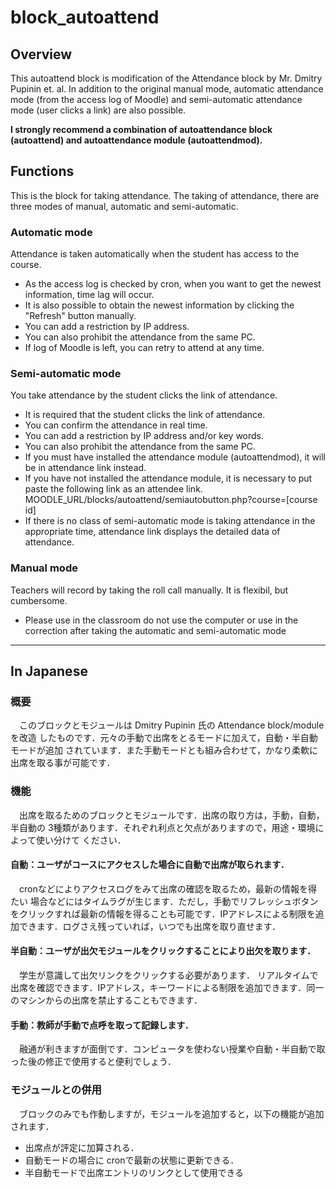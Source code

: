# block_autoattend

## Overview
 This autoattend block is modification of the Attendance block by Mr. Dmitry Pupinin et. al.
 In addition to the original manual mode, automatic attendance mode (from the access log of Moodle) and semi-automatic 
attendance mode (user clicks a link) are also possible.

 **I strongly recommend a combination of autoattendance block (autoattend) and autoattendance module (autoattendmod).**

## Functions
 This is the block for taking attendance. 
 The taking of attendance, there are three modes of manual, automatic and semi-automatic.

### Automatic mode
  Attendance is taken automatically when the student has access to the course.
  - As the access log is checked by cron, when you want to get the newest information, time lag will occur.
  - It is also possible to obtain the newest information by clicking the "Refresh" button manually.
  - You can add a restriction by IP address.
  - You can also prohibit the attendance from the same PC.
  - If log of Moodle is left, you can retry to attend at any time.

### Semi-automatic mode
  You take attendance by the student clicks the link of attendance.
  - It is required that the student clicks the link of attendance.
  - You can confirm the attendance in real time.
  - You can add a restriction by IP address and/or key words.
  - You can also prohibit the attendance from the same PC.
  - If you must have installed the attendance module (autoattendmod), it will be in attendance link instead.
  - If you have not installed the attendance module, it is necessary to put paste the following 
    link as an attendee link.
         MOODLE_URL/blocks/autoattend/semiautobutton.php?course=[course id]
  - If there is no class of semi-automatic mode is taking attendance in the appropriate time, attendance link 
    displays the detailed data of attendance.

### Manual mode
  Teachers will record by taking the roll call manually. It is flexibil, but cumbersome.
  - Please use in the classroom do not use the computer or use in the correction after taking the automatic and semi-automatic mode

----------
## In Japanese

### 概要
　このブロックとモジュールは Dmitry Pupinin 氏の Attendance block/module を改造
したものです．元々の手動で出席をとるモードに加えて，自動・半自動モードが追加
されています．また手動モードとも組み合わせて，かなり柔軟に出席を取る事が可能です．

### 機能
　出席を取るためのブロックとモジュールです．出席の取り方は，手動，自動，半自動の
3種類があります．それぞれ利点と欠点がありますので，用途・環境によって使い分けて
ください．

#### 自動：ユーザがコースにアクセスした場合に自動で出席が取られます．
　cronなどによりアクセスログをみて出席の確認を取るため，最新の情報を得たい
場合などにはタイムラグが生じます．ただし，手動でリフレッシュボタンをクリックすれば最新の情報を得ることも可能です．IPアドレスによる制限を追加できます．ログさえ残っていれば，いつでも出席を取り直せます．

#### 半自動：ユーザが出欠モジュールをクリックすることにより出欠を取ります．
　学生が意識して出欠リンクをクリックする必要があります．
リアルタイムで出席を確認できます．IPアドレス，キーワードによる制限を追加できます．同一のマシンからの出席を禁止することもできます．

#### 手動：教師が手動で点呼を取って記録します．
　融通が利きますが面倒です．コンピュータを使わない授業や自動・半自動で取った後の修正で使用すると便利でしょう．

### モジュールとの併用
　ブロックのみでも作動しますが，モジュールを追加すると，以下の機能が追加されます．
+ 出席点が評定に加算される．
+ 自動モードの場合に cronで最新の状態に更新できる．
+ 半自動モードで出席エントリのリンクとして使用できる
